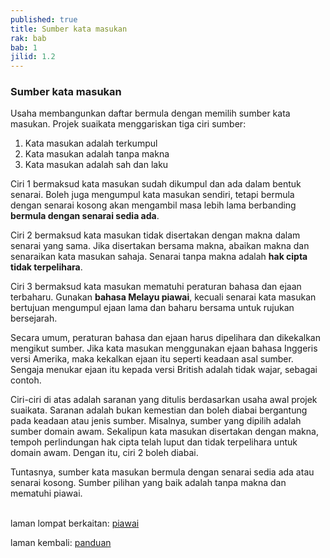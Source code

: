 ```yaml
---
published: true
title: Sumber kata masukan
rak: bab
bab: 1
jilid: 1.2
---
```


### Sumber kata masukan

Usaha membangunkan daftar bermula dengan memilih sumber kata
masukan. Projek suaikata menggariskan tiga ciri sumber:

1. Kata masukan adalah terkumpul
2. Kata masukan adalah tanpa makna
3. Kata masukan adalah sah dan laku

Ciri 1 bermaksud kata masukan sudah dikumpul dan ada dalam
bentuk senarai. Boleh juga mengumpul kata masukan sendiri,
tetapi bermula dengan senarai kosong akan mengambil masa
lebih lama berbanding **bermula dengan senarai sedia ada**.

Ciri 2 bermaksud kata masukan tidak disertakan dengan makna
dalam senarai yang sama. Jika disertakan bersama makna,
abaikan makna dan senaraikan kata masukan sahaja. Senarai
tanpa makna adalah **hak cipta tidak terpelihara**.

Ciri 3 bermaksud kata masukan mematuhi peraturan bahasa dan
ejaan terbaharu. Gunakan **bahasa Melayu piawai**, kecuali
senarai kata masukan bertujuan mengumpul ejaan lama dan
baharu bersama untuk rujukan bersejarah.

Secara umum, peraturan bahasa dan ejaan harus dipelihara dan
dikekalkan mengikut sumber. Jika kata masukan menggunakan
ejaan bahasa Inggeris versi Amerika, maka kekalkan ejaan itu
seperti keadaan asal sumber. Sengaja menukar ejaan itu
kepada versi British adalah tidak wajar, sebagai contoh.

Ciri-ciri di atas adalah saranan yang ditulis berdasarkan
usaha awal projek suaikata. Saranan adalah bukan kemestian
dan boleh diabai bergantung pada keadaan atau jenis sumber.
Misalnya, sumber yang dipilih adalah sumber domain awam.
Sekalipun kata masukan disertakan dengan makna, tempoh
perlindungan hak cipta telah luput dan tidak terpelihara
untuk domain awam. Dengan itu, ciri 2 boleh diabai.

Tuntasnya, sumber kata masukan bermula dengan senarai sedia
ada atau senarai kosong. Sumber pilihan yang baik adalah
tanpa makna dan mematuhi piawai.

&nbsp;  
laman lompat berkaitan: [piawai][1]

laman kembali: [panduan][0]

  [0]: ../index.md
  [1]: ../ruj/piawai.md
